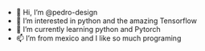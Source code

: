 - 👋 Hi, I’m @pedro-design
- 👀 I’m interested in python and the amazing Tensorflow
- 🌱 I’m currently learning python and  Pytorch
- 📫 I’m  from mexico and I like so much programing

<!---
pedro-design/pedro-design is a ✨ special ✨ repository because its `README.md` (this file) appears on your GitHub profile.
You can click the Preview link to take a look at your changes.
--->
